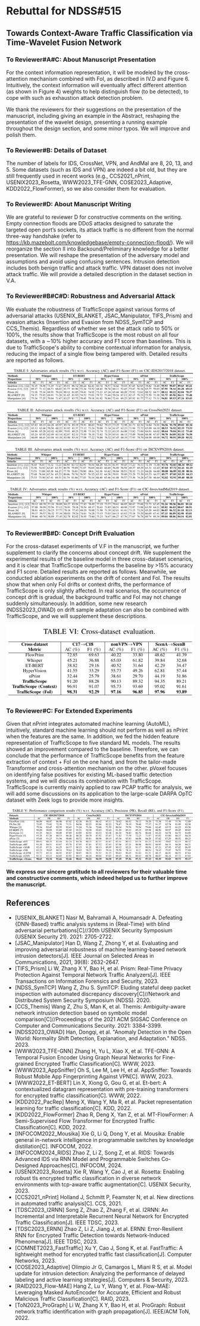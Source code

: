 # Rebuttal for NDSS#515 

## Towards Context-Aware Traffic Classification via Time-Wavelet Fusion Network

### To Reviewer\#A\#C: About Manuscript Presentation

For the context information representation, it will be modeled by the cross-attention mechanism combined with FoI, as described in IV.D and Figure 6. Intuitively, the context information will eventually affect different attention (as shown in Figure 4) weights to help distinguish flow (to be detected), to cope with such as exhaustion attack detection problem. 

We thank the reviewers for their suggestions on the presentation of the manuscript, including giving an example in the Abstract, reshaping the presentation of the wavelet design, presenting a running example throughout the design section, and some minor typos. We will improve and polish them. 

### To Reviewer\#B: Details of Dataset

The number of labels for IDS, CrossNet, VPN, and AndMal are 8, 20, 13, and 5. Some datasets (such as IDS and VPN) are indeed a bit old, but they are still frequently used in recent works (e.g., CCS2021\_nPrint, USENIX2023\_Rosetta, WWW2023\_TFE-GNN, COSE2023\_Adaptive, KDD2022\_FlowFormer), so we also consider them for evaluation. 

### To Reviewer\#D: About Manuscript Writing

We are grateful to reviewer D for constructive comments on the writing. 
Empty connection floods are DDoS attacks designed to saturate the targeted open port’s sockets, its attack traffic is no different from the normal three-way handshake (refer to https://kb.mazebolt.com/knowledgebase/empty-connection-flood/). We will reorganize the section II into Backound/Preliminary knowledge for a better presentation. We will reshape the presentation of the adversary model and assumptions and avoid using confusing sentences. Intrusion detection includes both benign traffic and attack traffic. VPN dataset does not involve attack traffic. We will provide a detailed description in the dataset section in V.A. 

### To Reviewer\#B\#C\#D: Robustness and Adversarial Attack

We evaluate the robustness of TrafficScope against various forms of adversarial attacks (USENIX\_BLANKET, JSAC\_Manipulator, TIFS\_Prism) and evasion attacks (Insertion and Evasion from NDSS\_SymTCP and CCS\_Themis). Regardless of whether we set the attack ratio to 50\% or 100\%, the results show that TrafficScope is the most robust on all four datasets, with a $\sim$10\% higher accuracy and F1 score than baselines. This is due to TrafficScope's ability to combine contextual information for analysis, reducing the impact of a single flow being tampered with. Detailed results are reported as follows. 

![crossnet](ids2017.png)

![crossnet](crossnet.png)

![crossnet](vpn2016.png)

![crossnet](mal2019.png)

### To Reviewer\#B\#D: Concept Drift Evaluation

For the cross-dataset experiments of V.F in the manuscript, we further supplement to clarify the concerns about concept drift. We supplement the experimental results of the baseline model in three cross-dataset scenarios, and it is clear that TrafficScope outperforms the baseline by $>$15\% accuracy and F1 score. Detailed results are reported as follows. Meanwhile, we conducted ablation experiments on the drift of content and FoI. The results show that when only FoI drifts or context drifts, the performance of TrafficScope is only slightly affected. In real scenarios, the occurrence of concept drift is gradual, the background traffic and FoI may not change suddenly simultaneously. In addition, some new research (NDSS2023\_OWAD) on drift sample adaptation can also be combined with TrafficScope, and we will supplement these descriptions. 

![crossnet](data_pollute.png)

### To Reviewer\#C: For Extended Experiments

Given that nPrint integrates automated machine learning (AutoML), intuitively, standard machine learning should not perform as well as nPrint when the features are the same. In addition, we fed the hidden feature representation of TrafficScope to five standard ML models. The results showed an improvement compared to the baseline. Therefore, we can conclude that the performance of TrafficScope benefits from the feature extraction of context + FoI on the one hand, and from the tailor-made Transformer and cross-attention mechanism on the other. pVoxel focuses on identifying false positives for existing ML-based traffic detection systems, and we will discuss its combination with TrafficScope. TrafficScope is currently mainly applied to raw PCAP traffic for analysis, we will add some discussions on its application to the large-scale DARPA OpTC dataset with Zeek logs to provide more insights. 

![crossnet](ml.png)

**We express our sincere gratitude to all reviewers for their valuable time and constructive comments, which indeed helped us to further improve the manuscript.**

## References

- [USENIX_BLANKET] Nasr M, Bahramali A, Houmansadr A. Defeating {DNN-Based} traffic analysis systems in {Real-Time} with blind adversarial perturbations[C]//30th USENIX Security Symposium (USENIX Security 21). 2021: 2705-2722.
- [JSAC_Manipulator] Han D, Wang Z, Zhong Y, et al. Evaluating and improving adversarial robustness of machine learning-based network intrusion detectors[J]. IEEE Journal on Selected Areas in Communications, 2021, 39(8): 2632-2647.
- [TIFS_Prism] Li W, Zhang X Y, Bao H, et al. Prism: Real-Time Privacy Protection Against Temporal Network Traffic Analyzers[J]. IEEE Transactions on Information Forensics and Security, 2023.
- [NDSS_SymTCP] Wang Z, Zhu S. SymTCP: Eluding stateful deep packet inspection with automated discrepancy discovery[C]//Network and Distributed System Security Symposium (NDSS). 2020.
- [CCS_Themis] Wang Z, Zhu S, Man K, et al. Themis: Ambiguity-aware network intrusion detection based on symbolic model comparison[C]//Proceedings of the 2021 ACM SIGSAC Conference on Computer and Communications Security. 2021: 3384-3399.
- [NDSS2023_OWAD] Han, Dongqi, et al. "Anomaly Detection in the Open World: Normality Shift Detection, Explanation, and Adaptation." NDSS. 2023.
- [WWW2023_TFE-GNN] Zhang H, Yu L, Xiao X, et al. TFE-GNN: A Temporal Fusion Encoder Using Graph Neural Networks for Fine-grained Encrypted Traffic Classification[C]. WWW, 2023.
- [WWW2023_AppSniffer] Oh S, Lee M, Lee H, et al. AppSniffer: Towards Robust Mobile App Fingerprinting Against VPN[C]. WWW, 2023.
- [WWW2022_ET-BERT] Lin X, Xiong G, Gou G, et al. Et-bert: A contextualized datagram representation with pre-training transformers for encrypted traffic classification[C]. WWW, 2022.
- [KDD2022_PacRep] Meng X, Wang Y, Ma R, et al. Packet representation learning for traffic classification[C]. KDD, 2022.
- [KDD2022_FlowFormer] Zhao R, Deng X, Yan Z, et al. MT-FlowFormer: A Semi-Supervised Flow Transformer for Encrypted Traffic Classification[C]. KDD, 2022.
- [INFOCOM2022_Mousika] Xie G, Li Q, Dong Y, et al. Mousika: Enable general in-network intelligence in programmable switches by knowledge distillation[C]. INFOCOM, 2022.
- [INFOCOM2024_RIDS] Zhao Z, Li Z, Song Z, et al. RIDS: Towards Advanced IDS via RNN Model and Programmable Switches Co-Designed Approaches[C]. INFOCOM, 2024.
- [USENIX2023_Rosetta] Xie R, Wang Y, Cao J, et al. Rosetta: Enabling robust tls encrypted traffic classification in diverse network environments with tcp-aware traffic augmentation[C]. USENIX Security, 2023.
- [CCS2021_nPrint] Holland J, Schmitt P, Feamster N, et al. New directions in automated traffic analysis[C]. CCS, 2021.
- [TDSC2023_I2RNN] Song Z, Zhao Z, Zhang F, et al. I2RNN: An Incremental and Interpretable Recurrent Neural Network for Encrypted Traffic Classification[J]. IEEE TDSC, 2023.
- [TDSC2023_ERNN] Zhao Z, Li Z, Jiang J, et al. ERNN: Error-Resilient RNN for Encrypted Traffic Detection towards Network-Induced Phenomena[J]. IEEE TDSC, 2023.
- [COMNET2023_FastTraffic] Xu Y, Cao J, Song K, et al. FastTraffic: A lightweight method for encrypted traffic fast classification[J]. Computer Networks, 2023.
- [COSE2023_Adaptive] Olímpio Jr G, Camargos L, Miani R S, et al. Model update for intrusion detection: Analyzing the performance of delayed labeling and active learning strategies[J]. Computers & Security, 2023.
- [RAID2023_Flow-MAE] Hang Z, Lu Y, Wang Y, et al. Flow-MAE: Leveraging Masked AutoEncoder for Accurate, Efficient and Robust Malicious Traffic Classification[C]. RAID, 2023.
- [ToN2023_ProGraph] Li W, Zhang X Y, Bao H, et al. ProGraph: Robust network traffic identification with graph propagation[J]. IEEE/ACM ToN, 2022.